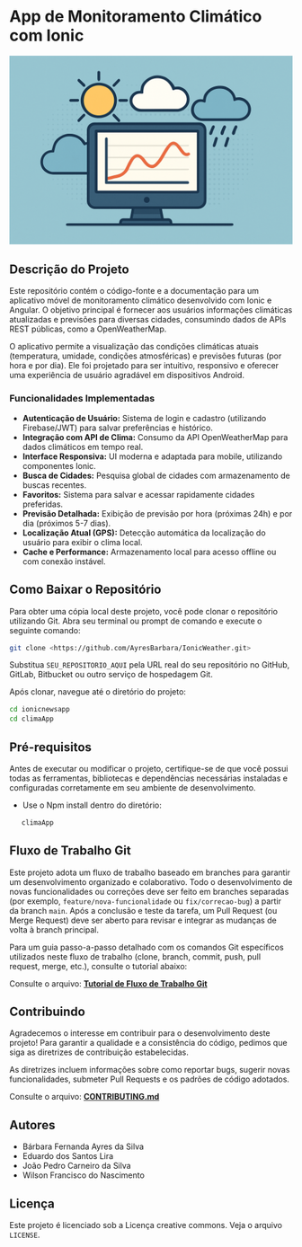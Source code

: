 # App de Monitoramento Climático com Ionic

![Conceito Climático](/ionicnewsdocs/readme_images/weather_concept.png)

## Descrição do Projeto

Este repositório contém o código-fonte e a documentação para um aplicativo móvel de monitoramento climático desenvolvido com Ionic e Angular. O objetivo principal é fornecer aos usuários informações climáticas atualizadas e previsões para diversas cidades, consumindo dados de APIs REST públicas, como a OpenWeatherMap.

O aplicativo permite a visualização das condições climáticas atuais (temperatura, umidade, condições atmosféricas) e previsões futuras (por hora e por dia). Ele foi projetado para ser intuitivo, responsivo e oferecer uma experiência de usuário agradável em dispositivos Android.


### Funcionalidades Implementadas

*   **Autenticação de Usuário:** Sistema de login e cadastro (utilizando Firebase/JWT) para salvar preferências e histórico.
*   **Integração com API de Clima:** Consumo da API OpenWeatherMap para dados climáticos em tempo real.
*   **Interface Responsiva:** UI moderna e adaptada para mobile, utilizando componentes Ionic.
*   **Busca de Cidades:** Pesquisa global de cidades com armazenamento de buscas recentes.
*   **Favoritos:** Sistema para salvar e acessar rapidamente cidades preferidas.
*   **Previsão Detalhada:** Exibição de previsão por hora (próximas 24h) e por dia (próximos 5-7 dias).
*   **Localização Atual (GPS):** Detecção automática da localização do usuário para exibir o clima local.
*   **Cache e Performance:** Armazenamento local para acesso offline ou com conexão instável.


## Como Baixar o Repositório

Para obter uma cópia local deste projeto, você pode clonar o repositório utilizando Git. Abra seu terminal ou prompt de comando e execute o seguinte comando:

```bash
git clone <https://github.com/AyresBarbara/IonicWeather.git>
```

Substitua `SEU_REPOSITORIO_AQUI` pela URL real do seu repositório no GitHub, GitLab, Bitbucket ou outro serviço de hospedagem Git.

Após clonar, navegue até o diretório do projeto:

```bash
cd ionicnewsapp
cd climaApp
```

## Pré-requisitos

Antes de executar ou modificar o projeto, certifique-se de que você possui todas as ferramentas, bibliotecas e dependências necessárias instaladas e configuradas corretamente em seu ambiente de desenvolvimento.

* Use o Npm install dentro do diretório:
 ```bash
    climaApp
```

## Fluxo de Trabalho Git

Este projeto adota um fluxo de trabalho baseado em branches para garantir um desenvolvimento organizado e colaborativo. Todo o desenvolvimento de novas funcionalidades ou correções deve ser feito em branches separadas (por exemplo, `feature/nova-funcionalidade` ou `fix/correcao-bug`) a partir da branch `main`. Após a conclusão e teste da tarefa, um Pull Request (ou Merge Request) deve ser aberto para revisar e integrar as mudanças de volta à branch principal.

Para um guia passo-a-passo detalhado com os comandos Git específicos utilizados neste fluxo de trabalho (clone, branch, commit, push, pull request, merge, etc.), consulte o tutorial abaixo:

Consulte o arquivo: [**Tutorial de Fluxo de Trabalho Git**](/ionicnewsdocs/UseCase/workflow_tutorial.pdf)

## Contribuindo

Agradecemos o interesse em contribuir para o desenvolvimento deste projeto! Para garantir a qualidade e a consistência do código, pedimos que siga as diretrizes de contribuição estabelecidas.

As diretrizes incluem informações sobre como reportar bugs, sugerir novas funcionalidades, submeter Pull Requests e os padrões de código adotados.

Consulte o arquivo: [**CONTRIBUTING.md**](/ionicnewsdocs/CONTRIBUTING.md)

## Autores

* Bárbara Fernanda Ayres da Silva
* Eduardo dos Santos Lira
* João Pedro Carneiro da Silva
* Wilson Francisco do Nascimento

## Licença

Este projeto é licenciado sob a Licença creative commons. Veja o arquivo `LICENSE`.



